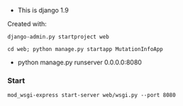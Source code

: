 * This is django 1.9

Created with: 
```
django-admin.py startproject web

cd web; python manage.py startapp MutationInfoApp
```

* python manage.py runserver 0.0.0.0:8080


### Start
```
mod_wsgi-express start-server web/wsgi.py --port 8080
```

